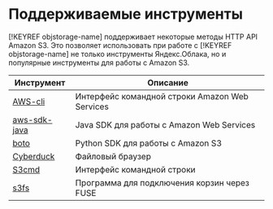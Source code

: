 # Поддерживаемые инструменты

[!KEYREF objstorage-name] поддерживает некоторые методы HTTP API Amazon S3. Это позволяет использовать при работе с [!KEYREF objstorage-name] не только инструменты Яндекс.Облака, но и популярные инструменты для работы с Amazon S3.

Инструмент | Описание 
----- | ----- 
[AWS-cli](aws-cli.md) | Интерфейс командной строки Amazon Web Services 
[aws-sdk-java](aws-sdk-java.md) | Java SDK для работы с Amazon Web Services
[boto](boto.md) | Python SDK для работы с Amazon S3 
[Cyberduck](cyberduck.md) | Файловый браузер 
[S3cmd](s3cmd.md) | Интерфейс командной строки
[s3fs](s3fs.md) | Программа для подключения корзин через FUSE



